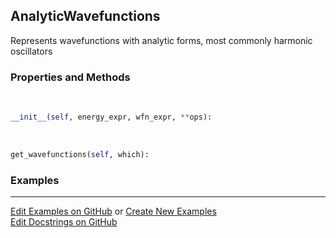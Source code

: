 ## <a id="Psience.BasisReps.Wavefunctions.AnalyticWavefunctions">AnalyticWavefunctions</a>
Represents wavefunctions with analytic forms, most commonly harmonic oscillators

### Properties and Methods
<a id="Psience.BasisReps.Wavefunctions.AnalyticWavefunctions.__init__">&nbsp;</a>
```python
__init__(self, energy_expr, wfn_expr, **ops): 
```

<a id="Psience.BasisReps.Wavefunctions.AnalyticWavefunctions.get_wavefunctions">&nbsp;</a>
```python
get_wavefunctions(self, which): 
```

### Examples


___

[Edit Examples on GitHub](https://github.com/McCoyGroup/References/edit/gh-pages/Documentation/examples/Psience/BasisReps/Wavefunctions/AnalyticWavefunctions.md) or 
[Create New Examples](https://github.com/McCoyGroup/References/new/gh-pages/?filename=Documentation/examples/Psience/BasisReps/Wavefunctions/AnalyticWavefunctions.md) <br/>
[Edit Docstrings on GitHub](https://github.com/McCoyGroup/Psience/edit/master/BasisReps/Wavefunctions.py?message=Update%20Docs)